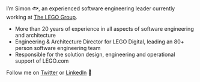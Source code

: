 I’m Simon 🐟, an experienced software engineering leader currently working at [The LEGO Group](https://lego.com/).

* More than 20 years of experience in all aspects of software engineering and architecture 
* Engineering & Architecture Director for LEGO Digital, leading an 80+ person software engineering team
* Responsible for the solution design, engineering and operational support of LEGO.com  

Follow me on [Twitter](https://twitter.com/simon180) or [LinkedIn](https://www.linkedin.com/in/simonyounguk/) 🤘
